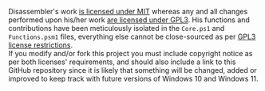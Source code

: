 Disassembler's work [is licensed under MIT](./MIT-LICENSE.md) whereas any and all changes performed upon his/her work [are licensed under GPL3](./GPL3-LICENSE.md). His functions and contributions have been meticulously isolated in the `Core.ps1` and `Functions.psm1` files, everything else cannot be close-sourced as per [GPL3 license restrictions](./GPL3-LICENSE.md).  
If you modify and/or fork this project you must include copyright notice as per both licenses' requirements, and should also include a link to this GitHub repository since it is likely that something will be changed, added or improved to keep track with future versions of Windows 10 and Windows 11.